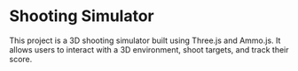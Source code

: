 # Shooting Simulator

This project is a 3D shooting simulator built using Three.js and Ammo.js. It allows users to interact with a 3D environment, shoot targets, and track their score.
